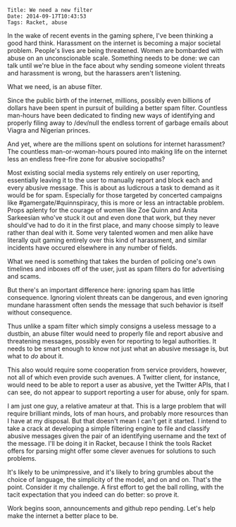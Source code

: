     Title: We need a new filter
    Date: 2014-09-17T10:43:53
    Tags: Racket, abuse

In the wake of recent events in the gaming sphere, I've been thinking a good hard think. Harassment on the internet is becoming a major societal problem. People's lives are being threatened. Women are bombarded with abuse on an unconscionable scale. Something needs to be done: we can talk until we're blue in the face about why sending someone violent threats and harassment is wrong, but the harassers aren't listening.

What we need, is an abuse filter. 

<!-- more -->
Since the public birth of the internet, millions, possibly even billions of dollars have been spent in pursuit of building a better spam filter. Countless man-hours have been dedicated to finding new ways of identifying and properly filing away to /dev/null the endless torrent of garbage emails about Viagra and Nigerian princes.

And yet, where are the millions spent on solutions for internet harassment? The countless man-or-woman-hours poured into making life on the internet less an endless free-fire zone for abusive sociopaths?

Most existing social media systems rely entirely on user reporting, essentially leaving it to the user to manually report and block each and every abusive message. This is about as ludicrous a task to demand as it would be for spam. Especially for those targeted by concerted campaigns like #gamergate/#quinnspiracy, this is more or less an intractable problem. Props aplenty for the courage of women like Zoe Quinn and Anita Sarkeesian who've stuck it out and even done that work, but they never should've had to do it in the first place, and many choose simply to leave rather than deal with it. Some very talented women and men alike have literally quit gaming entirely over this kind of harassment, and similar incidents have occured elsewhere in any number of fields.

What we need is something that takes the burden of policing one's own timelines and inboxes off of the user, just as spam filters do for advertising and scams.

But there's an important difference here: ignoring spam has little consequence. Ignoring violent threats can be dangerous, and even ignoring mundane harassment often sends the message that such behavior is itself without consequence.

Thus unlike a spam filter which simply consigns a useless message to a dustbin, an abuse filter would need to properly file and report abusive and threatening messages, possibly even for reporting to legal authorities. It needs to be smart enough to know not just what an abusive message is, but what to *do* about it.

This also would require some cooperation from service providers, however, not all of which even provide such avenues. A Twitter client, for instance, would need to be able to report a user as abusive, yet the Twitter APIs, that I can see, do not appear to support reporting a user for abuse, only for spam.

I am just one guy, a relative amateur at that. This is a large problem that will require brilliant minds, lots of man hours, and probably more resources than I have at my disposal. But that doesn't mean I can't get it started. I intend to take a crack at developing a simple filtering engine to file and classify abusive messages given the pair of an identifying username and the text of the message. I'll be doing it in Racket, because I think the tools Racket offers for parsing might offer some clever avenues for solutions to such problems.

It's likely to be unimpressive, and it's likely to bring grumbles about the choice of language, the simplicity of the model, and on and on. That's the point. Consider it my challenge. A first effort to get the ball rolling, with the tacit expectation that you indeed can do better: so prove it.

Work begins soon, announcements and github repo pending. Let's help make the internet a better place to be.
